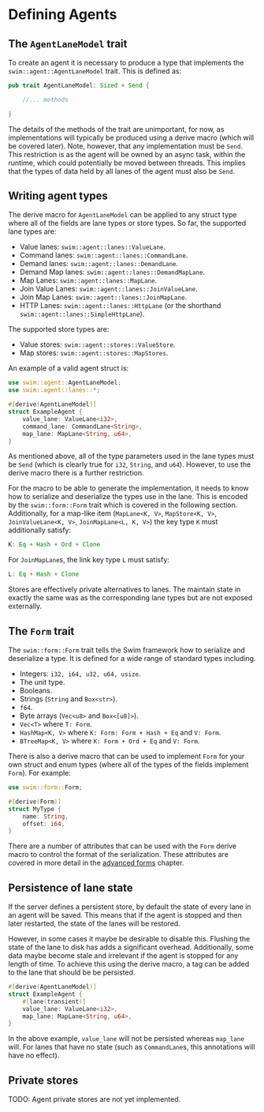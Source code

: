 Defining Agents
==============

The `AgentLaneModel` trait
--------------------------

To create an agent it is necessary to produce a type that implements the `swim::agent::AgentLaneModel` trait. This is defined as:

```rust
pub trait AgentLaneModel: Sized + Send {

    //... methods

}
```

The details of the methods of the trait are unimportant, for now, as implementations will typically be produced using a derive macro (which will be covered later). Note, however, that any implementation must be `Send`. This restriction is as the agent will be owned by an async task, within the runtime, which could potentially be moved between threads. This implies that the types of data held by all lanes of the agent must also be `Send`.

Writing agent types
-------------------

The derive macro for `AgentLaneModel` can be applied to any struct type where all of the fields are lane types or store types. So far, the supported lane types are:

* Value lanes: `swim::agent::lanes::ValueLane`.
* Command lanes: `swim::agent::lanes::CommandLane`.
* Demand lanes: `swim::agent::lanes::DemandLane`.
* Demand Map lanes: `swim::agent::lanes::DemandMapLane`.
* Map Lanes: `swim::agent::lanes::MapLane`.
* Join Value Lanes: `swim::agent::lanes::JoinValueLane`.
* Join Map Lanes: `swim::agent::lanes::JoinMapLane`.
* HTTP Lanes: `swim::agent::lanes::HttpLane` (or the shorthand `swim::agent::lanes::SimpleHttpLane`).

The supported store types are:

* Value stores: `swim::agent::stores::ValueStore`.
* Map stores: `swim::agent::stores::MapStores`.

An example of a valid agent struct is:

```rust
use swim::agent::AgentLaneModel;
use swim::agent::lanes::*;

#[derive(AgentLaneModel)]
struct ExampleAgent {
    value_lane: ValueLane<i32>,
    command_lane: CommandLane<String>,
    map_lane: MapLane<String, u64>,
}
```

As mentioned above, all of the type parameters used in the lane types must be `Send` (which is clearly true for `i32`, `String`, and `u64`). However, to use the derive macro there is a further restriction.

For the macro to be able to generate the implementation, it needs to know how to serialize and deserialize the types use in the lane. This is encoded by the `swim::form::Form` trait which is covered in the following section. Additionally, for a map-like item (`MapLane<K, V>`, `MapStore<K, V>`, `JoinValueLane<K, V>`, `JoinMapLane<L, K, V>`) the key type `K` must additionally satisfy:

```rust
K: Eq + Hash + Ord + Clone
```

For `JoinMapLane`s, the link key type `L` must satisfy:

```rust
L: Eq + Hash + Clone
```

Stores are effectively private alternatives to lanes. The maintain state in exactly the same was as the corresponding lane types but are not exposed externally.

The `Form` trait
----------------

The `swim::form::Form` trait tells the Swim framework how to serialize and deserialize a type. It is defined for a wide range of standard types including.

* Integers: `i32, i64, u32, u64, usize`.
* The unit type.
* Booleans.
* Strings (`String` and `Box<str>`).
* `f64`.
* Byte arrays (`Vec<u8>` and `Box<[u8]>`).
* `Vec<T>` where `T: Form`.
* `HashMap<K, V>` where `K: Form: Form + Hash + Eq` and `V: Form`.
* `BTreeMap<K, V>` where `K: Form + Ord + Eq` and `V: Form`.

There is also a derive macro that can be used to implement `Form` for your own struct and enum types (where all of the types of the fields implement `Form`). For example:

```rust
use swim::form::Form;

#[derive(Form)]
struct MyType {
    name: String,
    offset: i64,
}
```

There are a number of attributes that can be used with the `Form` derive macro to control the format of the serialization. These attributes are covered in more detail in the [advanced forms](advanced_forms.md) chapter.

Persistence of lane state
-------------------------
If the server defines a persistent store, by default the state of every lane in an agent will be saved. This means that if the agent is stopped and then later restarted, the state of the lanes will be restored.

However, in some cases it maybe be desirable to disable this. Flushing the state of the lane to disk has adds a significant overhead. Additionally, some data maybe become stale and irrelevant if the agent is stopped for any length of time. To achieve this using the derive macro, a tag can be added to the lane that should be be persisted.

```rust
#[derive(AgentLaneModel)]
struct ExampleAgent {
    #[lane(transient)]
    value_lane: ValueLane<i32>,
    map_lane: MapLane<String, u64>,
}
```

In the above example, `value_lane` will not be persisted whereas `map_lane` will. For lanes that have no state (such as `CommandLane`s, this annotations will have no effect).

Private stores
--------------

TODO: Agent private stores are not yet implemented.
